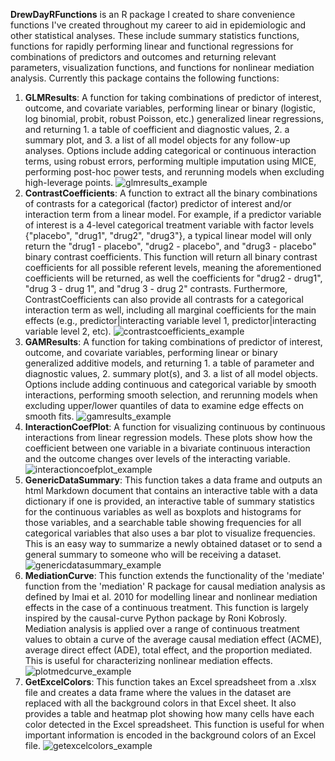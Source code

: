 **DrewDayRFunctions** is an R package I created to share convenience functions I've created throughout my career to aid in epidemiologic and other statistical analyses. These include summary statistics functions, functions for rapidly performing linear and functional regressions for combinations of predictors and outcomes and returning relevant parameters, visualization functions, and functions for nonlinear mediation analysis. Currently this package contains the following functions:

  1. **GLMResults**: A function for taking combinations of predictor of interest, outcome, and covariate variables, performing linear or binary (logistic, log binomial, probit, robust Poisson, etc.) generalized linear regressions, and returning 1. a table of coefficient and diagnostic values, 2. a summary plot, and 3. a list of all model objects for any follow-up analyses. Options include adding categorical or continuous interaction terms, using robust errors, performing multiple imputation using MICE, performing post-hoc power tests, and rerunning models when excluding high-leverage points.  ![glmresults_example](https://github.com/drewdstat/DrewDayRFunctions/blob/main/man/figures/glmresults_example.png)
  2. **ContrastCoefficients**: A function to extract all the binary combinations of contrasts for a categorical (factor) predictor of interest and/or interaction term from a linear model. For example, if a predictor variable of interest is a 4-level categorical treatment variable with factor levels {"placebo", "drug1", "drug2", "drug3"}, a typical linear model will only return the "drug1 - placebo", "drug2 - placebo", and "drug3 - placebo" binary contrast coefficients. This function will return all binary contrast coefficients for all possible referent levels, meaning the aforementioned coefficients will be returned, as well the coefficients for "drug2 - drug1", "drug 3 - drug 1", and "drug 3 - drug 2" contrasts. Furthermore, ContrastCoefficients can also provide all contrasts for a categorical interaction term as well, including all marginal coefficients for the main effects (e.g., predictor|interacting variable level 1, predictor|interacting variable level 2, etc). ![contrastcoefficients_example](https://github.com/drewdstat/DrewDayRFunctions/blob/main/man/figures/contrastcoefficients_example.png)
  3. **GAMResults**: A function for taking combinations of predictor of interest, outcome, and covariate variables, performing linear or binary generalized additive models, and returning 1. a table of parameter and diagnostic values, 2. summary plot(s), and 3. a list of all model objects. Options include adding continuous and categorical variable by smooth interactions, performing smooth selection, and rerunning models when excluding upper/lower quantiles of data to examine edge effects on smooth fits. ![gamresults_example](https://github.com/drewdstat/DrewDayRFunctions/blob/main/man/figures/gamresults_example.png)
  4. **InteractionCoefPlot**: A function for visualizing continuous by continuous interactions from linear regression models. These plots show how the coefficient between one variable in a bivariate continuous interaction and the outcome changes over levels of the interacting variable. ![interactioncoefplot_example](https://github.com/drewdstat/DrewDayRFunctions/blob/main/man/figures/interactioncoefplot_example.png)
  5. **GenericDataSummary**: This function takes a data frame and outputs an html Markdown document that contains an interactive table with a data dictionary if one is provided, an interactive table of summary statistics for the continuous variables as well as boxplots and histograms for those variables, and a searchable table showing frequencies for all categorical variables that also uses a bar plot to visualize frequencies. This is an easy way to summarize a newly obtained dataset or to send a general summary to someone who will be receiving a dataset. ![genericdatasummary_example](https://github.com/drewdstat/DrewDayRFunctions/blob/main/man/figures/genericdatasummary_example.png)
  6. **MediationCurve**: This function extends the functionality of the 'mediate' function from the 'mediation' R package for causal mediation analysis as defined by Imai et al. 2010 for modelling linear and nonlinear mediation effects in the case of a continuous treatment. This function is largely inspired by the causal-curve Python package by Roni Kobrosly. Mediation analysis is applied over a range of continuous treatment values to obtain a curve of the average causal mediation effect (ACME), average direct effect (ADE), total effect, and the proportion mediated. This is useful for characterizing nonlinear mediation effects. ![plotmedcurve_example](https://github.com/drewdstat/DrewDayRFunctions/blob/main/man/figures/plotmedcurve_example.png)
  7. **GetExcelColors**: This function takes an Excel spreadsheet from a .xlsx file and creates a data frame where the values in the dataset are replaced with all the background colors in that Excel sheet. It also provides a table and heatmap plot showing how many cells have each color detected in the Excel spreadsheet. This function is useful for when important information is encoded in the background colors of an Excel file. ![getexcelcolors_example](https://github.com/drewdstat/DrewDayRFunctions/blob/main/man/figures/getexcelcolors_example.png)
